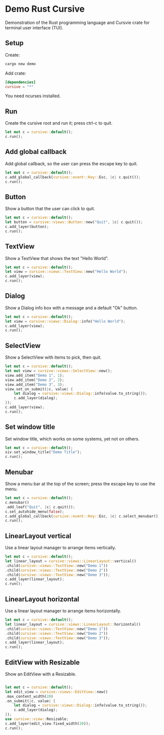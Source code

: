 # Demo Rust Cursive

Demonstration of the Rust programming language and Cursvie crate for terminal user interface (TUI).


## Setup

Create:

```sh
cargo new demo
```

Add crate:

```toml
[dependencies]
cursive = "*"
```

You need ncurses installed.


## Run

Create the cursive root and run it; press ctrl-c to quit.

```rust
let mut c = cursive::default();
c.run();
```


## Add global callback

Add global callback, so the user can press the escape key to quit.

```rust
let mut c = cursive::default();
c.add_global_callback(cursive::event::Key::Esc, |c| c.quit());
c.run();
```


## Button

Show a button that the user can click to quit.

```rust
let mut c = cursive::default();
let button = cursive::views::Button::new("Quit", |c| c.quit());
c.add_layer(button);
c.run();
```


## TextView

Show a TextView that shows the text "Hello World".

```rust
let mut c = cursive::default();
let view = cursive::views::TextView::new("Hello World");
c.add_layer(view);
c.run();
```


## Dialog

Show a Dialog info box with a message and a default "Ok" button.

```rust
let mut c = cursive::default();
let view = cursive::views::Dialog::info("Hello World");
c.add_layer(view);
c.run();
```


## SelectView

Show a SelectView with items to pick, then quit.

```rust
let mut c = cursive::default();
let mut view = cursive::views::SelectView::new();
view.add_item("Demo 1", 1);
view.add_item("Demo 2", 2);
view.add_item("Demo 3", 3);
view.set_on_submit(|c, value| {
    let dialog = cursive::views::Dialog::info(value.to_string());
    c.add_layer(dialog);
});
c.add_layer(view);
c.run();
```


## Set window title

Set window title, which works on some systems, yet not on others.

```rust
let mut c = cursive::default();
siv.set_window_title("Demo Title");
c.run();
```


## Menubar

Show a menu bar at the top of the screen; press the escape key to use the menu.

```rust
let mut c = cursive::default();
c.menubar()
.add_leaf("Quit", |c| c.quit());
c.set_autohide_menu(false);
c.add_global_callback(cursive::event::Key::Esc, |c| c.select_menubar());
c.run();
```


## LinearLayout vertical

Use a linear layout manager to arrange items vertically.

```rust
let mut c = cursive::default();
let linear_layout = cursive::views::LinearLayout::vertical()
.child(cursive::views::TextView::new("Demo 1"))
.child(cursive::views::TextView::new("Demo 2"))
.child(cursive::views::TextView::new("Demo 3"));
c.add_layer(linear_layout);
c.run();
```


## LinearLayout horizontal

Use a linear layout manager to arrange items horizontally.

```rust
let mut c = cursive::default();
let linear_layout = cursive::views::LinearLayout::horizontal()
.child(cursive::views::TextView::new("Demo 1"))
.child(cursive::views::TextView::new("Demo 2"))
.child(cursive::views::TextView::new("Demo 3"));
c.add_layer(linear_layout);
c.run();
```


## EditView with Resizable

Show an EditView with a Resizable.

```rust

let mut c = cursive::default();
let edit_view = cursive::views::EditView::new()
.max_content_width(20)
.on_submit(|c, value| {
    let dialog = cursive::views::Dialog::info(value.to_string());
    c.add_layer(dialog);
});
use cursive::view::Resizable;
c.add_layer(edit_view.fixed_width(20));
c.run();
```

